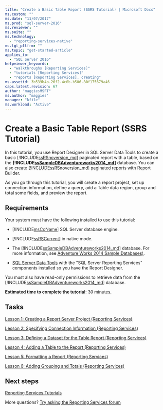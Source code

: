 ```yaml
---
title: "Create a Basic Table Report (SSRS Tutorial) | Microsoft Docs"
ms.custom: ""
ms.date: "11/07/2017"
ms.prod: "sql-server-2016"
ms.reviewer: ""
ms.suite: ""
ms.technology: 
  - "reporting-services-native"
ms.tgt_pltfrm: ""
ms.topic: "get-started-article"
applies_to: 
  - "SQL Server 2016"
helpviewer_keywords: 
  - "walkthroughs [Reporting Services]"
  - "tutorials [Reporting Services]"
  - "reports [Reporting Services], creating"
ms.assetid: 3b539b4b-26f2-4c0b-b506-80f175679a46
caps.latest.revision: 67
author: "maggiesMSFT"
ms.author: "maggies"
manager: "kfile"
ms.workload: "Active"
---
```


# Create a Basic Table Report (SSRS Tutorial)

In this tutorial, you use Report Designer in SQL Server Data Tools to create a basic [!INCLUDE[ssRSnoversion_md](../includes/ssrsnoversion-md.md)] paginated report with a table, based on the **[!INCLUDE[ssSampleDBAdventureworks2014_md](../includes/sssampledbadventureworks2014-md.md)]** database. You can also create [!INCLUDE[ssRSnoversion_md](../includes/ssrsnoversion-md.md)] paginated reports with Report Builder. 

As you go through this tutorial, you will create a report project, set up connection information, define a query, add a Table data region, group and total some fields, and preview the report.  
  
## Requirements  
Your system must have the following installed to use this tutorial:  
  
-   [!INCLUDE[msCoName](../includes/msconame-md.md)] SQL Server database engine.  
  
-   [!INCLUDE[ssRSCurrent](../includes/ssrscurrent-md.md)] in native mode.  
  
-   The [!INCLUDE[ssSampleDBAdventureworks2014_md](../includes/sssampledbadventureworks2014-md.md)] database.  For more information, see [Adventure Works 2014 Sample Databases)](https://github.com/Microsoft/sql-server-samples/releases).  
  
 -   [SQL Server Data Tools](../ssdt/download-sql-server-data-tools-ssdt.md) with the "SQL Server Reporting Services" components installed so you have the Report Designer.    
  
You must also have read-only permissions to retrieve data from the [!INCLUDE[ssSampleDBAdventureworks2014_md](../includes/sssampledbadventureworks2014-md.md)] database.

**Estimated time to complete the tutorial:** 30 minutes.
  
## Tasks  
[Lesson 1: Creating a Report Server Project &#40;Reporting Services&#41;](../reporting-services/lesson-1-creating-a-report-server-project-reporting-services.md)  
  
[Lesson 2: Specifying Connection Information &#40;Reporting Services&#41;](../reporting-services/lesson-2-specifying-connection-information-reporting-services.md)  
  
[Lesson 3: Defining a Dataset for the Table Report &#40;Reporting Services&#41;](../reporting-services/lesson-3-defining-a-dataset-for-the-table-report-reporting-services.md)  
  
[Lesson 4: Adding a Table to the Report &#40;Reporting Services&#41;](../reporting-services/lesson-4-adding-a-table-to-the-report-reporting-services.md)  
  
[Lesson 5: Formatting a Report &#40;Reporting Services&#41;](../reporting-services/lesson-5-formatting-a-report-reporting-services.md)  
  
[Lesson 6: Adding Grouping and Totals &#40;Reporting Services&#41;](../reporting-services/lesson-6-adding-grouping-and-totals-reporting-services.md)  

## Next steps

[Reporting Services Tutorials](../reporting-services/reporting-services-tutorials-ssrs.md)  

More questions? [Try asking the Reporting Services forum](http://go.microsoft.com/fwlink/?LinkId=620231)
